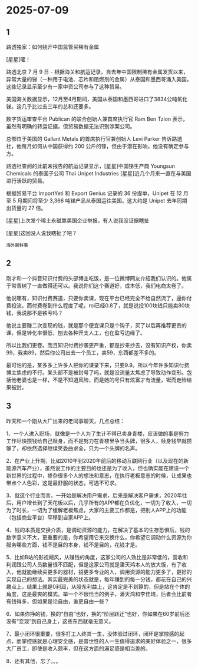 # 2025-07-09

## 1

路透独家：如何绕开中国监管买稀有金属

[星星]嚯！

路透北京 7 月 9 日 - 根据海关和航运记录，自去年中国限制稀有金属发货以来，异常大量的锑（一种用于电池、芯片和阻燃剂的金属）从泰国和墨西哥涌入美国，这些记录显示至少有一家中资公司参与了这种贸易。

美国海关数据显示，12月至4月期间，美国从泰国和墨西哥进口了3834公吨氧化锑。这几乎比过去三年的总和还要多。

数字货运审查平台 Publican 的联合创始人兼首席执行官 Ram Ben Tzion 表示，虽然有明确的转运证据，但贸易数据无法识别涉案公司。

总部位于美国的 Gallant Metals 的首席执行官兼创始人 Levi Parker 告诉路透社，他每月如何从中国获得约 200 公斤的镓，但由于潜在影响，他没有确定参与方。

路透社查阅的此前未报告的航运记录显示，[星星]中国锑生产商 Youngsun Chemicals 的泰国子公司 Thai Unipet Industries [星星]近几个月来一直在与美国进行活跃的贸易。

根据贸易平台 ImportYeti 和 Export Genius 记录的 36 份提单，Unipet 在 12 月至 5 月期间将至少 3,366 吨锑产品从泰国运往美国。这大约是 Unipet 去年同期出货量的 27 倍。

[星星]上次发个稀土永磁靠美国企业举报，有人说我没证据瞎扯

[星星]这回没人说我瞎扯了吧？

`海外新鲜事`

## 2

刚才和一个抖音知识付费的头部博主吃饭，是一位微博网友介绍我们认识的。他属于常青树了一直做得还可以。我说你们这个赛道好，成本低，我们电商太卷了。

他说哪有，知识付费赛道，只要你卖课，现在平台已经完全不给自然流了，逼你付费投流，而付费卷到什么程度了呢，roi已经0.8了，就是说投100块钱只能卖80块钱，我说那不是铁亏吗？

他说主要赚二次变现的钱，就是那个便宜课只是个钩子，买了以后再推荐更贵的课，但是转化率很低，刨去各种开支人工，也在盈亏边缘了。

所以比我们更卷。而且知识付费抄袭更严重，都是抄来抄去，没有知识产权，你卖99，我卖89，然后你公司出去一个员工，卖59，东西都差不多的。

最可怕的是，某多多上许多人把你的课录下来，只要9.9。所以今年许多知识付费博主焦虑的不行。某头部不是被封号了吗，就是没流量太焦虑了导致动作变形。包括他老婆也是一样，不是不知道风险，而是她的号只有炫富才有流量，铤而走险结果被封。

## 3

昨天和一个刚从大厂出来的老同事聊天，几点总结：

1、一个人进入职场，就像是一个人为了生计不得已卖身青楼，应该做的事是努力工作尽快攒钱给自己赎身，而不是努力在青楼里争当头牌，很多人，赎身钱早就攒够了，却依然选择继续笑委曲求全，只为一个头牌的名声。

2、在产业上升期，比如2010年到2020年前后的移动互联网行业（以及现在的新能源汽车产业），虽然说工作的主要目的也还是为了收入，但也确实能在建设一个新世界的过程中，掺杂很多个人的想法和意志，在执行老板意志的时候，让成果也带点个人色彩，这是最舒服的状态，可遇不可求。

3、就这个行业而言，一开始是解决用户需求，后来是解决客户需求，2020年往后，用户增长到了天花板以后，几乎所有的APP都在负优化，一切为了收入，一切为了时长，一切为了缓解老板焦虑，大家的主要工作都是，把别人APP上的功能（包括商业平台）平移到自家APP上。

4、钱的本质是交换介质，是调动资源的能力，在解决了基本的生存恐惧后，钱的数字意义不大，更重要的是，你希望用它来交换什么，你希望它调动什么资源为你服务哪些方面，钱不是目的本身，钱不是目的，花钱才是。

5、比如B站的影视飓风，从赚钱的角度，这家公司的人效比是非常低的，营收和利润跟公司人员数量很不匹配，但是这家公司就是潘天鸿本人的放大版，有了收入，他就能继续买更多的器材，招更多专业的人，调用资源的能力更多了，更好的实现自己的想法。其实最完美的状态就是，每年赚到的每一分钱，都花在自己的兴趣点上，结果上就是0利润，从股东利益上，这肯定是不划算的，但是站在个体的角度，这是最爽的模式。举一个不很恰当的例子，潘天鸿和李佳琦，后者会比前者有钱得多，但如果是论自由，谁更自由一些？

6、如果你挣的钱，换的“自由”也好，换的“阶层跃迁”也好，你如果在60岁前后还没有“变现”到自己身上，这些东西就毫无意义。

7、最小闭环很重要，很多打工人终其一生，没体验过闭环，闭环是掌控感的起点，而掌控感就是心理安全感，是普世性的人一生值得追求的美好体验之一，很多大厂员工，即使是收入颇丰，但在这方面的满足感是相当差的。

8、还有其他，忘了。。。

